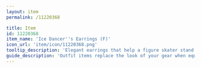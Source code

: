 ```yaml
---
layout: item
permalink: /11220368

title: Item
id: 11220368
item_name: 'Ice Dancer''s Earrings (F)'
icon_url: 'item/icon/11220368.png'
tooltip_description: 'Elegant earrings that help a figure skater stand out on the ice.'
guide_description: 'Outfit items replace the look of your gear when equipped.'
---
```

